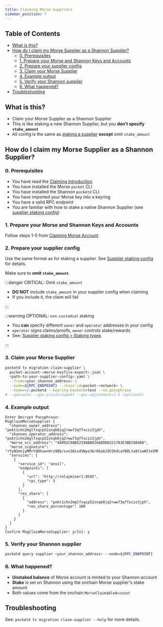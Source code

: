 ```yaml
---
title: Claiming Morse Suppliers
sidebar_position: 7
---
```


## Table of Contents <!-- omit in toc -->

- [What is this?](#what-is-this)
- [How do I claim my Morse Supplier as a Shannon Supplier?](#how-do-i-claim-my-morse-supplier-as-a-shannon-supplier)
  - [0. Prerequisites](#0-prerequisites)
  - [1. Prepare your Morse and Shannon Keys and Accounts](#1-prepare-your-morse-and-shannon-keys-and-accounts)
  - [2. Prepare your supplier config](#2-prepare-your-supplier-config)
  - [3. Claim your Morse Supplier](#3-claim-your-morse-supplier)
  - [4. Example output](#4-example-output)
  - [5. Verify your Shannon supplier](#5-verify-your-shannon-supplier)
  - [6. What happened?](#6-what-happened)
- [Troubleshooting](#troubleshooting)

## What is this?

- Claim your Morse Supplier as a Shannon Supplier
- This is like staking a new Shannon Supplier, but you **don't specify `stake_amount`**
- All config is the same as [staking a supplier](../configs/supplier_staking_config.md) **except** omit `stake_amount`

## How do I claim my Morse Supplier as a Shannon Supplier?

### 0. Prerequisites

- You have read the [Claiming Introduction](./5_claiming_introduction.md)
- You have installed the Morse `pocket` CLI
- You have installed the Shannon `pocketd` CLI
- You have imported your Morse key into a keyring
- You have a valid RPC endpoint
- You are familiar with how to stake a native Shannon Supplier (see [supplier staking config](../configs/supplier_staking_config.md))

### 1. Prepare your Morse and Shannon Keys and Accounts

Follow steps 1-5 from [Claiming Morse Account](./6_claiming_account.md)

### 2. Prepare your supplier config

Use the same format as for staking a supplier. See [Supplier staking config](../configs/supplier_staking_config.md) for details.

Make sure to **omit `stake_amount`**.

:::danger CRITICAL: Omit `stake_amount`

- **DO NOT** include `stake_amount` in your supplier config when claiming
- If you include it, the claim will fail

:::

:::warning OPTIONAL: `non-custodial` staking

- You **can** specify different `owner` and `operator` addresses in your config
- `operator` signs claims/proofs, `owner` controls stake/rewards
- See: [Supplier staking config > Staking types](../configs/supplier_staking_config.md#staking-types)

:::

### 3. Claim your Morse Supplier

```bash
pocketd tx migration claim-supplier \
  pocket-account-<morse-keyfile-export>.json \
  <path-to-your-supplier-config>.yaml \
  --from=<your_shannon_address> \
  --node=${RPC_ENDPOINT} --chain-id=pocket-<network> \
  --home=~/.pocketd --keyring-backend=test --no-passphrase
# --gas=auto --gas-prices=1upokt --gas-adjustment=1.5 (optional)
```

### 4. Example output

```shell
Enter Decrypt Passphrase:
MsgClaimMorseSupplier {
  "shannon_owner_address": "pokt1chn2mglfxqcp52znqk8jq2rww73qffxczz3jph",
  "shannon_operator_address": "pokt1chn2mglfxqcp52znqk8jq2rww73qffxczz3jph",
  "morse_src_address": "44892C8AB52396BA016ADDD0221783E3BD29A400",
  "morse_signature": "rYyN2mnjyMMrYdDhuw+Hrs98b/svn38ixdSWye3Gr66aAJ9CQhdiaYB8Lta8tiwWIteIM8rmWYUh0QkNdpkNDQ==",
  "services": [
    {
      "service_id": "anvil",
      "endpoints": [
        {
          "url": "http://relayminer1:8545",
          "rpc_type": 3
        }
      ],
      "rev_share": [
        {
          "address": "pokt1chn2mglfxqcp52znqk8jq2rww73qffxczz3jph",
          "rev_share_percentage": 100
        }
      ]
    }
  ]
}
Confirm MsgClaimMorseSupplier: y/[n]: y
```

### 5. Verify your Shannon supplier

```bash
pocketd query supplier <your_shannon_address> --node=${RPC_ENDPOINT}
```

### 6. What happened?

- **Unstaked balance** of Morse account is minted to your Shannon account
- **Stake** is set on Shannon using the onchain Morse supplier's stake amount
- Both values come from the onchain `MorseClaimableAccount`

## Troubleshooting

See: `pocketd tx migration claim-supplier --help` for more details.
